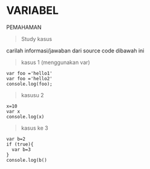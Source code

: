 # VARIABEL

PEMAHAMAN
> Study kasus


carilah informasi/jawaban dari source code dibawah ini

>kasus 1 (menggunakan var)
```
var foo ='hello1'
var foo ='hello2'
console.log(foo);
```

> kasusu 2
```
x=10
var x
console.log(x)

```

> kasus ke 3

```
var b=2
if (true){
  var b=3
}
console.log(b()
```